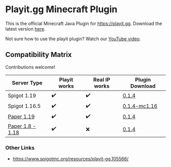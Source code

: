 # Playit.gg Minecraft Plugin

This is the official Minecraft Java Plugin for https://playit.gg. Download the latest version [here](https://github.com/playit-cloud/playit-minecraft-plugin/releases/latest/download/playit-minecraft-plugin.jar).

Not sure how to use the playit plugin? Watch our [YouTube video](https://youtu.be/QQYRdgBL-4o).

## Compatibility Matrix
Contributions welcome!

| Server Type  | Playit works | Real IP works | Plugin Download                                                                                                                         |
|--------------| ------------ |---------------|-----------------------------------------------------------------------------------------------------------------------------------|
| Spigot 1.19  | ✔️ | ✔️ | [0.1.4](https://github.com/playit-cloud/playit-minecraft-plugin/releases/download/v0.1.4/playit-minecraft-plugin.jar) |
| Spigot 1.16.5 | ✔️ | ✔️ | [0.1.4-mc1.16](https://github.com/playit-cloud/playit-minecraft-plugin/releases/download/v0.1.4/playit-minecraft-plugin-1.16.jar) |
| [Paper 1.19](https://papermc.io/)   | ✔️ | ✔️ | [0.1.4](https://github.com/playit-cloud/playit-minecraft-plugin/releases/download/v0.1.4/playit-minecraft-plugin.jar) |
| [Paper 1.8 - 1.18](https://papermc.io/) | ✔️ | ❌ | [0.1.4](https://github.com/playit-cloud/playit-minecraft-plugin/releases/download/v0.1.4/playit-minecraft-plugin.jar) |
### Other Links
* https://www.spigotmc.org/resources/playit-gg.105566/

